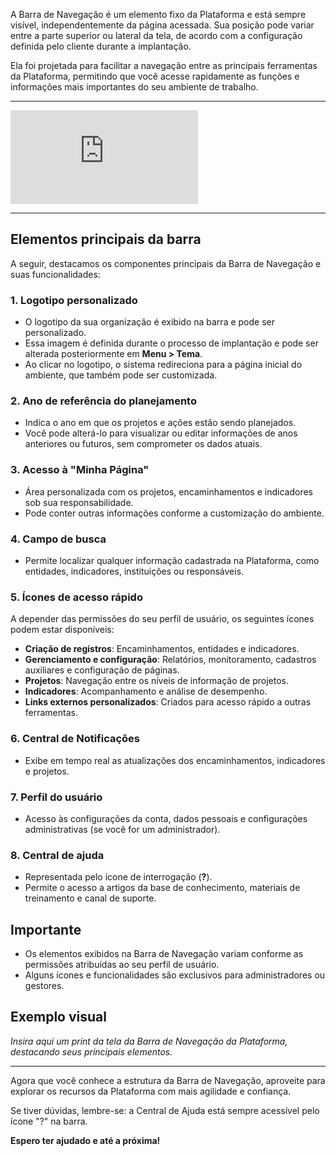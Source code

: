 
A Barra de Navegação é um elemento fixo da Plataforma e está sempre visível, independentemente da página acessada. Sua posição pode variar entre a parte superior ou lateral da tela, de acordo com a configuração definida pelo cliente durante a implantação.

Ela foi projetada para facilitar a navegação entre as principais ferramentas da Plataforma, permitindo que você acesse rapidamente as funções e informações mais importantes do seu ambiente de trabalho.

---
<div class="video-container">
  <iframe
    src="https://player.vimeo.com/video/1129601155"
    title="Tutoria Vimeo"
    frameborder="0"
    allow="autoplay; fullscreen; picture-in-picture"
    allowfullscreen>
  </iframe>
</div>

---


## Elementos principais da barra

A seguir, destacamos os componentes principais da Barra de Navegação e suas funcionalidades:

### 1. Logotipo personalizado

* O logotipo da sua organização é exibido na barra e pode ser personalizado.
* Essa imagem é definida durante o processo de implantação e pode ser alterada posteriormente em **Menu > Tema**.
* Ao clicar no logotipo, o sistema redireciona para a página inicial do ambiente, que também pode ser customizada.

### 2. Ano de referência do planejamento

* Indica o ano em que os projetos e ações estão sendo planejados.
* Você pode alterá-lo para visualizar ou editar informações de anos anteriores ou futuros, sem comprometer os dados atuais.

### 3. Acesso à "Minha Página"

* Área personalizada com os projetos, encaminhamentos e indicadores sob sua responsabilidade.
* Pode conter outras informações conforme a customização do ambiente.

### 4. Campo de busca

* Permite localizar qualquer informação cadastrada na Plataforma, como entidades, indicadores, instituições ou responsáveis.

### 5. Ícones de acesso rápido

A depender das permissões do seu perfil de usuário, os seguintes ícones podem estar disponíveis:

* **Criação de registros**: Encaminhamentos, entidades e indicadores.
* **Gerenciamento e configuração**: Relatórios, monitoramento, cadastros auxiliares e configuração de páginas.
* **Projetos**: Navegação entre os níveis de informação de projetos.
* **Indicadores**: Acompanhamento e análise de desempenho.
* **Links externos personalizados**: Criados para acesso rápido a outras ferramentas.

### 6. Central de Notificações

* Exibe em tempo real as atualizações dos encaminhamentos, indicadores e projetos.

### 7. Perfil do usuário

* Acesso às configurações da conta, dados pessoais e configurações administrativas (se você for um administrador).

### 8. Central de ajuda

* Representada pelo ícone de interrogação (**?**).
* Permite o acesso a artigos da base de conhecimento, materiais de treinamento e canal de suporte.

## Importante

* Os elementos exibidos na Barra de Navegação variam conforme as permissões atribuídas ao seu perfil de usuário.
* Alguns ícones e funcionalidades são exclusivos para administradores ou gestores.

## Exemplo visual

*Insira aqui um print da tela da Barra de Navegação da Plataforma, destacando seus principais elementos.*

---

Agora que você conhece a estrutura da Barra de Navegação, aproveite para explorar os recursos da Plataforma com mais agilidade e confiança.

Se tiver dúvidas, lembre-se: a Central de Ajuda está sempre acessível pelo ícone "?" na barra.

**Espero ter ajudado e até a próxima!**
